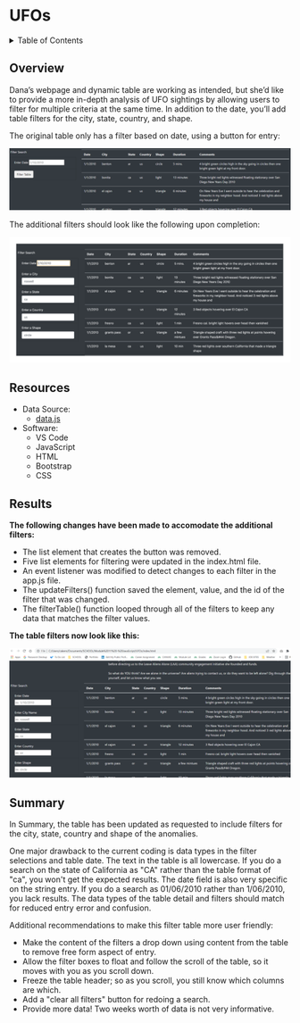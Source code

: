 # UFOs

<details><summary>Table of Contents</summary>
<p>

1. [Overview](https://github.com/catsdata/UFOs#overview)
2. [Resources](https://github.com/catsdata/UFOs#resources)
3. [Results](https://github.com/catsdata/UFOs#results)
4. [Summary](https://github.com/catsdata/UFOs#summary)

</p>
</details>

## Overview

Dana’s webpage and dynamic table are working as intended, but she’d like to provide a more in-depth analysis of UFO sightings by allowing users to filter for multiple criteria at the same time. In addition to the date, you’ll add table filters for the city, state, country, and shape.

The original table only has a filter based on date, using a button for entry:

![current](https://github.com/catsdata/UFOs/blob/main/static/images/original.PNG)

The additional filters should look like the following upon completion:

![current](https://github.com/catsdata/UFOs/blob/main/static/images/challenge_example.png)


## Resources

- Data Source:
  - [data.js](https://github.com/catsdata/UFOs/blob/main/static/js/data.js)
- Software:
  - VS Code
  - JavaScript
  - HTML
  - Bootstrap
  - CSS      

## Results

**The following changes have been made to accomodate the additional filters:**
- The list element that creates the button was removed.
- Five list elements for filtering were updated in the index.html file.
- An event listener was modified to detect changes to each filter in the app.js file.
- The updateFilters() function saved the element, value, and the id of the filter that was changed.
- The filterTable() function looped through all of the filters to keep any data that matches the filter values. 

**The table filters now look like this:**

![completed](https://github.com/catsdata/UFOs/blob/main/static/images/completed_challenge.PNG)


## Summary

In Summary, the table has been updated as requested to include filters for the city, state, country and shape of the anomalies.  

One major drawback to the current coding is data types in the filter selections and table date.  The text in the table is all lowercase.  If you do a search on the state of California as "CA" rather than the table format of "ca", you won't get the expected results.  The date field is also very specific on the string entry.  If you do a search as 01/06/2010 rather than 1/06/2010, you lack results.   The data types of the table detail and filters should match for reduced entry error and confusion.

Additional recommendations to make this filter table more user friendly:
- Make the content of the filters a drop down using content from the table to remove free form aspect of entry.
- Allow the filter boxes to float and follow the scroll of the table, so it moves with you as you scroll down.
- Freeze the table header; so as you scroll, you still know which columns are which.
- Add a "clear all filters" button for redoing a search.
- Provide more data!  Two weeks worth of data is not very informative.
